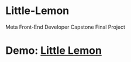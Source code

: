 # Little-Lemon
Meta Front-End Developer Capstone Final Project

# Demo: [Little Lemon](https://OmarrMoustafa.github.io/Little-Lemon/)
